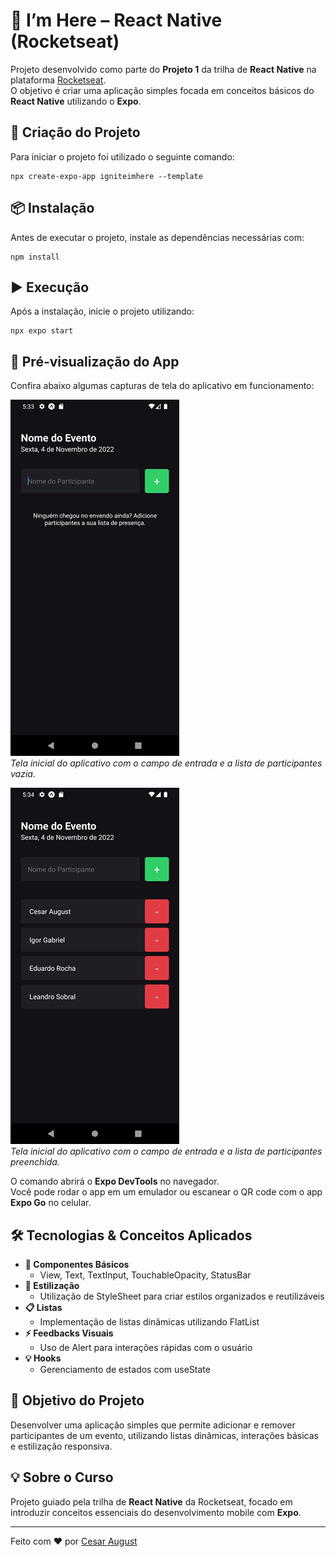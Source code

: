 # 🚀 I’m Here – React Native (Rocketseat)

Projeto desenvolvido como parte do **Projeto 1** da trilha de **React Native** na plataforma [Rocketseat](https://www.rocketseat.com.br/).  
O objetivo é criar uma aplicação simples focada em conceitos básicos do **React Native** utilizando o **Expo**.

## 📁 **Criação do Projeto**
Para iniciar o projeto foi utilizado o seguinte comando:
```
npx create-expo-app igniteimhere --template
```

## 📦 **Instalação**
Antes de executar o projeto, instale as dependências necessárias com:
```
npm install
```

## ▶️ **Execução**
Após a instalação, inicie o projeto utilizando:
```
npx expo start
```

## 📸 **Pré-visualização do App**

Confira abaixo algumas capturas de tela do aplicativo em funcionamento:

![Tela Inicial](./assets/screenshot_01.png)  
*Tela inicial do aplicativo com o campo de entrada e a lista de participantes vazia.*

![Participante Adicionado](./assets/screenshot_02.png)  
*Tela inicial do aplicativo com o campo de entrada e a lista de participantes preenchida.*

O comando abrirá o **Expo DevTools** no navegador.  
Você pode rodar o app em um emulador ou escanear o QR code com o app **Expo Go** no celular.

## 🛠️ **Tecnologias & Conceitos Aplicados**
- **📱 Componentes Básicos**
  - View, Text, TextInput, TouchableOpacity, StatusBar  
- **🎨 Estilização**  
  - Utilização de StyleSheet para criar estilos organizados e reutilizáveis  
- **📋 Listas**  
  - Implementação de listas dinâmicas utilizando FlatList  
- **⚡ Feedbacks Visuais**  
  - Uso de Alert para interações rápidas com o usuário  
- **💡 Hooks**  
  - Gerenciamento de estados com useState  

## 📖 **Objetivo do Projeto**
Desenvolver uma aplicação simples que permite adicionar e remover participantes de um evento, utilizando listas dinâmicas, interações básicas e estilização responsiva.

## 💡 **Sobre o Curso**
Projeto guiado pela trilha de **React Native** da Rocketseat, focado em introduzir conceitos essenciais do desenvolvimento mobile com **Expo**.

---

Feito com ❤️ por [Cesar August](https://github.com/CesarAugst)